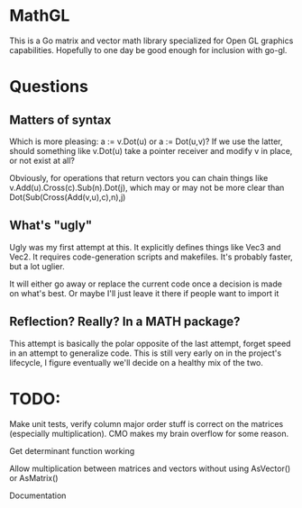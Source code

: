 MathGL
======

This is a Go matrix and vector math library specialized for Open GL graphics capabilities. Hopefully to one day be good enough for inclusion with go-gl.

# Questions

## Matters of syntax

Which is more pleasing: a := v.Dot(u) or a := Dot(u,v)? If we use the latter, should something like v.Dot(u) take a pointer receiver and modify v in place, or not exist at all?

Obviously, for operations that return vectors you can chain things like v.Add(u).Cross(c).Sub(n).Dot(j), which may or may not be more clear than Dot(Sub(Cross(Add(v,u),c),n),j)

## What's "ugly"

Ugly was my first attempt at this. It explicitly defines things like Vec3 and Vec2. It requires code-generation scripts and makefiles. It's probably faster, but a lot uglier.

It will either go away or replace the current code once a decision is made on what's best. Or maybe I'll just leave it there if people want to import it

## Reflection? Really? In a MATH package?

This attempt is basically the polar opposite of the last attempt, forget speed in an attempt to generalize code. This is still very early on in the project's lifecycle, I figure eventually we'll decide on a healthy mix of the two.

# TODO:

Make unit tests, verify column major order stuff is correct on the matrices (especially multiplication). CMO makes my brain overflow for some reason.

Get determinant function working

Allow multiplication between matrices and vectors without using AsVector() or AsMatrix()

Documentation